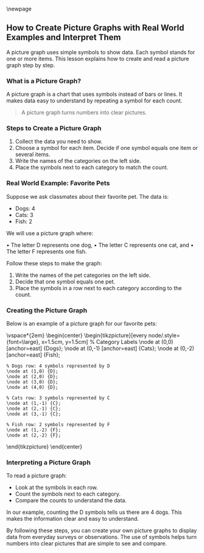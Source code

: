 \newpage
## How to Create Picture Graphs with Real World Examples and Interpret Them

A picture graph uses simple symbols to show data. Each symbol stands for one or more items. This lesson explains how to create and read a picture graph step by step.

### What is a Picture Graph?

A picture graph is a chart that uses symbols instead of bars or lines. It makes data easy to understand by repeating a symbol for each count.

> A picture graph turns numbers into clear pictures.

### Steps to Create a Picture Graph

1. Collect the data you need to show.
2. Choose a symbol for each item. Decide if one symbol equals one item or several items.
3. Write the names of the categories on the left side.
4. Place the symbols next to each category to match the count.

### Real World Example: Favorite Pets

Suppose we ask classmates about their favorite pet. The data is:

- Dogs: 4
- Cats: 3
- Fish: 2

We will use a picture graph where:

• The letter D represents one dog,
• The letter C represents one cat, and
• The letter F represents one fish.

Follow these steps to make the graph:

1. Write the names of the pet categories on the left side.
2. Decide that one symbol equals one pet.
3. Place the symbols in a row next to each category according to the count.

### Creating the Picture Graph

Below is an example of a picture graph for our favorite pets:

\vspace*{2em}
\begin{center}
\begin{tikzpicture}[every node/.style={font=\large}, x=1.5cm, y=1.5cm]
    % Category Labels
    \node at (0,0) [anchor=east] {Dogs};
    \node at (0,-1) [anchor=east] {Cats};
    \node at (0,-2) [anchor=east] {Fish};

    % Dogs row: 4 symbols represented by D
    \node at (1,0) {D};
    \node at (2,0) {D};
    \node at (3,0) {D};
    \node at (4,0) {D};

    % Cats row: 3 symbols represented by C
    \node at (1,-1) {C};
    \node at (2,-1) {C};
    \node at (3,-1) {C};

    % Fish row: 2 symbols represented by F
    \node at (1,-2) {F};
    \node at (2,-2) {F};
\end{tikzpicture}
\end{center}

### Interpreting a Picture Graph

To read a picture graph:

- Look at the symbols in each row.
- Count the symbols next to each category.
- Compare the counts to understand the data.

In our example, counting the D symbols tells us there are 4 dogs. This makes the information clear and easy to understand.

By following these steps, you can create your own picture graphs to display data from everyday surveys or observations. The use of symbols helps turn numbers into clear pictures that are simple to see and compare.